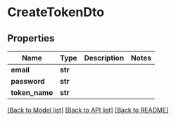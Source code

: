 # CreateTokenDto

## Properties
Name | Type | Description | Notes
------------ | ------------- | ------------- | -------------
**email** | **str** |  | 
**password** | **str** |  | 
**token_name** | **str** |  | 

[[Back to Model list]](../README.md#documentation-for-models) [[Back to API list]](../README.md#documentation-for-api-endpoints) [[Back to README]](../README.md)


